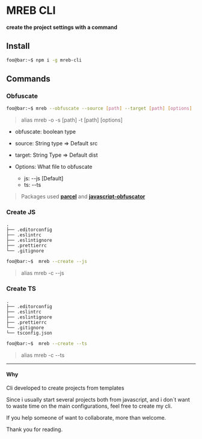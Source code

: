 # MREB CLI

**create the project settings with a command**

## Install

```bash
foo@bar:~$ npm i -g mreb-cli
```

## Commands

### Obfuscate

```bash
foo@bar:~$ mreb --obfuscate --source [path] --target [path] [options]
```

> alias mreb -o -s [path] -t [path] [options]

- obfuscate: boolean type
- source: String type => Default src
- target: String Type => Default dist

- Options: What file to obfuscate
  - js: --js [Default]
  - ts: --ts

> Packages used **[parcel](https://www.npmjs.com/package/parcel)** and **[javascript-obfuscator](https://www.npmjs.com/package/javascript-obfuscator)**

### Create JS

```
.
├── .editorconfig
├── .eslintrc
├── .eslintignore
├── .prettierrc
└── .gitignore
```

```bash
foo@bar:~$  mreb --create --js
```

> alias mreb -c --js

### Create TS

```
.
├── .editorconfig
├── .eslintrc
├── .eslintignore
├── .prettierrc
└── .gitignore
└── tsconfig.json
```


```bash
foo@bar:~$  mreb --create --ts
```

> alias mreb -c --ts

----------

#### Why

Cli developed to create projects from templates

Since i usually start several projects both from javascript, and i don´t want to waste time on the main configurations, feel free to create my cli.

If you help someone of want to collaborate, more than welcome.

Thank you for reading.